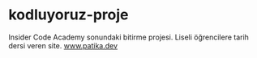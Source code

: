 # kodluyoruz-proje
 Insider Code Academy sonundaki bitirme projesi. Liseli öğrencilere tarih dersi veren site.  www.patika.dev

